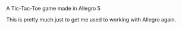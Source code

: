 A Tic-Tac-Toe game made in Allegro 5

This is pretty much just to get me used to working with Allegro again.
